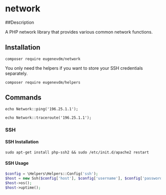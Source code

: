 # network

##Description

A PHP network library that provides various common network functions.

## Installation

`composer require eugenevdm/network`

You only need the helpers if you want to store your SSH credentials separately.

`composer require eugenevdm/helpers`

## Commands

`echo Network::ping('196.25.1.1');`

`echo Network::traceroute('196.25.1.1');`

### SSH

#### SSH Installation

`sudo apt-get install php-ssh2 && sudo /etc/init.d/apache2 restart`

#### SSH Usage

```php
$config = \Helpers\Helpers::Config('ssh');
$host = new Ssh($config['host'], $config['username'], $config['password']);
$host->os();
$host->uptime();
```